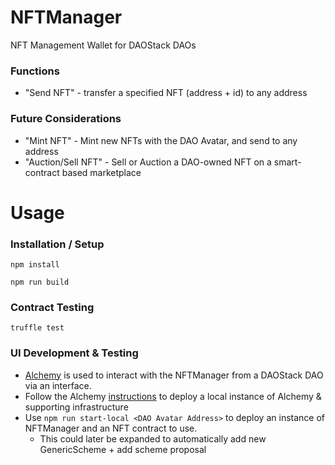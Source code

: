 # NFTManager
NFT Management Wallet for DAOStack DAOs

### Functions
  - "Send NFT" - transfer a specified NFT (address + id) to any address
  
### Future Considerations
  - "Mint NFT" - Mint new NFTs with the DAO Avatar, and send to any address
  - "Auction/Sell NFT" - Sell or Auction a DAO-owned NFT on a smart-contract based marketplace


# Usage
### Installation / Setup
`npm install`

`npm run build`

### Contract Testing
`truffle test`

### UI Development & Testing
- [Alchemy](https://github.com/daostack/alchemy) is used to interact with the NFTManager from a DAOStack DAO via an interface.
- Follow the Alchemy [instructions](https://github.com/daostack/alchemy#run-app-locally) to deploy a local instance of Alchemy & supporting infrastructure
- Use `npm run start-local <DAO Avatar Address>` to deploy an instance of NFTManager and an NFT contract to use.
  - This could later be expanded to automatically add new GenericScheme + add scheme proposal
